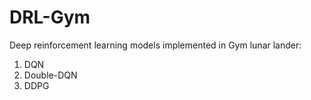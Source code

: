 # DRL-Gym
Deep reinforcement learning models implemented in Gym 
lunar lander:
1. DQN 
2. Double-DQN
3. DDPG
